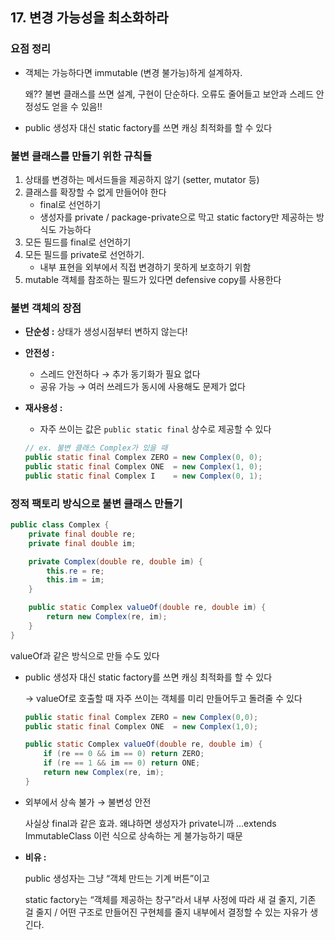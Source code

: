 ## 17. 변경 가능성을 최소화하라

### 요점 정리

- 객체는 가능하다면 immutable (변경 불가능)하게 설계하자.

  왜?? 불변 클래스를 쓰면 설계, 구현이 단순하다. 오류도 줄어들고 보안과 스레드 안정성도 얻을 수 있음!!

- public 생성자 대신 static factory를 쓰면 캐싱 최적화를 할 수 있다

### 불변 클래스를 만들기 위한 규칙들

1. 상태를 변경하는 메서드들을 제공하지 않기 (setter, mutator 등)
2. 클래스를 확장할 수 없게 만들어야 한다
    - final로 선언하기
    - 생성자를 private / package-private으로 막고 static factory만 제공하는 방식도 가능하다
3. 모든 필드를 final로 선언하기
4. 모든 필드를 private로 선언하기.
    - 내부 표현을 외부에서 직접 변경하기 못하게 보호하기 위함
5. mutable 객체를 참조하는 필드가 있다면 defensive copy를 사용한다

### 불변 객체의 장점

- **단순성 :** 상태가 생성시점부터 변하지 않는다!
- **안전성 :**
    - 스레드 안전하다 → 추가 동기화가 필요 없다
    - 공유 가능 → 여러 쓰레드가 동시에 사용해도 문제가 없다
- **재사용성 :**
    - 자주 쓰이는 값은 `public static final` 상수로 제공할 수 있다

    ```java
    // ex. 불변 클래스 Complex가 있을 때
    public static final Complex ZERO = new Complex(0, 0);
    public static final Complex ONE  = new Complex(1, 0);
    public static final Complex I    = new Complex(0, 1);
    ```


### 정적 팩토리 방식으로 불변 클래스 만들기

```java
public class Complex {
    private final double re;
    private final double im;

    private Complex(double re, double im) {
        this.re = re;
        this.im = im;
    }

    public static Complex valueOf(double re, double im) {
        return new Complex(re, im);
    }
}
```

valueOf과 같은 방식으로 만들 수도 있다

- public 생성자 대신 static factory를 쓰면 캐싱 최적화를 할 수 있다

  →  valueOf로 호출할 때 자주 쓰이는 객체를 미리 만들어두고 돌려줄 수 있다

    ```java
    public static final Complex ZERO = new Complex(0,0);
    public static final Complex ONE  = new Complex(1,0);
    
    public static Complex valueOf(double re, double im) {
        if (re == 0 && im == 0) return ZERO;
        if (re == 1 && im == 0) return ONE;
        return new Complex(re, im);
    }
    ```

- 외부에서 상속 불가 → 불변성 안전

  사실상 final과 같은 효과. 왜냐하면 생성자가 private니까 …extends ImmutableClass 이런 식으로 상속하는 게 불가능하기 때문


- **비유 :**

  public 생성자는 그냥 “객체 만드는 기계 버튼”이고

  static factory는 “객체를 제공하는 창구”라서 내부 사정에 따라 새 걸 줄지, 기존 걸 줄지 / 어떤 구조로 만들어진 구현체를 줄지 내부에서 결정할 수 있는 자유가 생긴다.